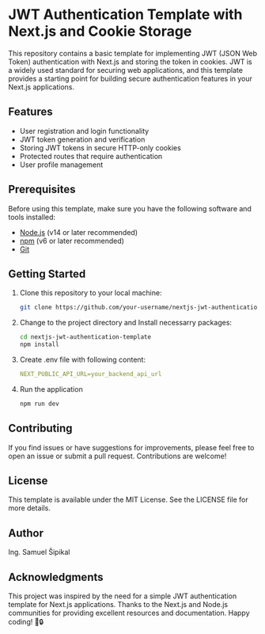 # JWT Authentication Template with Next.js and Cookie Storage

This repository contains a basic template for implementing JWT (JSON Web Token) authentication with Next.js and storing the token in cookies. JWT is a widely used standard for securing web applications, and this template provides a starting point for building secure authentication features in your Next.js applications.

## Features

- User registration and login functionality
- JWT token generation and verification
- Storing JWT tokens in secure HTTP-only cookies
- Protected routes that require authentication
- User profile management

## Prerequisites

Before using this template, make sure you have the following software and tools installed:

- [Node.js](https://nodejs.org/) (v14 or later recommended)
- [npm](https://www.npmjs.com/) (v6 or later recommended)
- [Git](https://git-scm.com/)

## Getting Started

1. Clone this repository to your local machine:

   ```bash
   git clone https://github.com/your-username/nextjs-jwt-authentication-template.git
   ```

2. Change to the project directory and Install necessarry packages:

   ```bash
   cd nextjs-jwt-authentication-template
   npm install
   ```

3. Create .env file with following content:

   ```yaml
   NEXT_PUBLIC_API_URL=your_backend_api_url
   ```

4. Run the application

   ```bash
   npm run dev
   ```

## Contributing

If you find issues or have suggestions for improvements, please feel free to open an issue or submit a pull request. Contributions are welcome!

## License

This template is available under the MIT License. See the LICENSE file for more details.

## Author

Ing. Samuel Šipikal

## Acknowledgments

This project was inspired by the need for a simple JWT authentication template for Next.js applications.
Thanks to the Next.js and Node.js communities for providing excellent resources and documentation.
Happy coding! 🚀🔒
